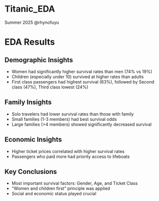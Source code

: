 # Titanic_EDA
Summer 2025
@rhynofuyu

# EDA Results

## Demographic Insights
* Women had significantly higher survival rates than men (74% vs 19%)
* Children (especially under 10) survived at higher rates than adults
* First class passengers had highest survival (63%), followed by Second class (47%), Third class lowest (24%)

## Family Insights
* Solo travelers had lower survival rates than those with family
* Small families (1-3 members) had best survival odds
* Large families (>4 members) showed significantly decreased survival

## Economic Insights
* Higher ticket prices correlated with higher survival rates
* Passengers who paid more had priority access to lifeboats

## Key Conclusions
* Most important survival factors: Gender, Age, and Ticket Class
* "Women and children first" principle was applied
* Social and economic status played crucial